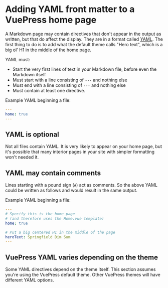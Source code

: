 # Adding YAML front matter to a VuePress home page

A Markdown page may contain directives that don't appear in the output as written, but that do affect the display. They are in a format called [YAML](./README.md#YAML). The first thing to do is to add what the default theme calls "Hero text", which is a big ol' H1 in the middle of the home page.

YAML must:
* Start the very first lines of text in your Markdown file, before even the Markdown itself
* Must start with a line consisting of `---` and nothing else
* Must end with a line consisting of `---` and nothing else
* Must contain at least one directive.

Example YAML beginning a file:

```yaml
---
home: true
---
```

## YAML is optional

Not all files contain YAML. It is very likely to appear on your home page, but
it's possible that many interior pages in your site with simpler formatting won't needed it.

## YAML may contain comments

Lines starting with a pound sign (`#`) act as comments. So the above YAML could
be written as follows and would result in the same output.

Example YAML beginning a file:

```yaml
---
# Specify this is the home page 
# (and therefore uses the Home.vue template)
home: true

# Put a big centered H1 in the middle of the page
heroText: Springfield Dim Sum
---
```

## VuePress YAML varies depending on the theme

Some YAML directives depend on the theme itself. This section assumes you're using the VuePress default theme.
Other VuePress themes will have different YAML options.

